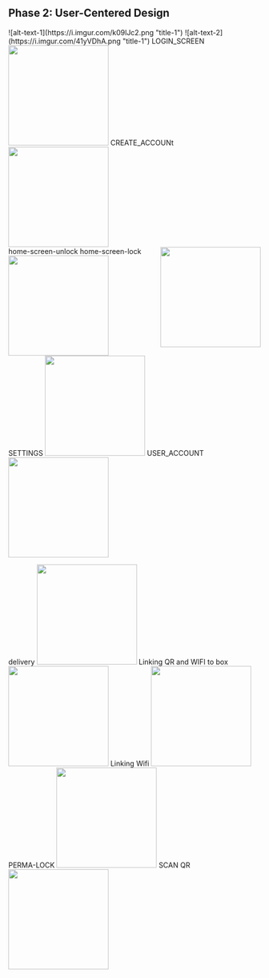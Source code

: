 ## Phase 2: User-Centered Design
<p float="left">
![alt-text-1](https://i.imgur.com/k09lJc2.png "title-1") ![alt-text-2] (https://i.imgur.com/41yVDhA.png "title-1")
LOGIN_SCREEN <img src="https://i.imgur.com/k09lJc2.png" width="200">
CREATE_ACCOUNt <img src="https://i.imgur.com/41yVDhA.png" width="200"><br/>
home-screen-unlock <img align=right src="https://i.imgur.com/a84lJD9.png" width="200"> 
home-screen-lock <img src="https://i.imgur.com/Nx9mSWA.png" width="200"><br/>
SETTINGS <img src="https://i.imgur.com/0TQUBLv.png" width="200">
USER_ACCOUNT<img src="https://i.imgur.com/17Fc89J.png" width="200">

delivery <img src="https://i.imgur.com/epSPRmO.png" width="200"> 
Linking QR and WIFI to box <img src="https://i.imgur.com/dOxsljv.png" width="200">
Linking Wifi <img src="https://i.imgur.com/toubNux.png" width="200">
PERMA-LOCK <img src="https://i.imgur.com/64YWyoO.png" width="200">
SCAN QR <img src="https://i.imgur.com/wxDaVlO.png" width="200">
</p>
